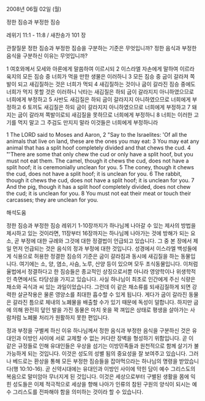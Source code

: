 2008년 06월 02일 (월)

정한 짐승과 부정한 짐승



레위기 11:1 - 11:8 / 새찬송가 101 장


관찰질문
정한 짐승과 부정한 짐승을 구분하는 기준은 무엇입니까? 
정한 음식과 부정한 음식을 구분하신 이유는 무엇입니까?  

1 여호와께서 모세와 아론에게 말씀하여 이르시되 2 이스라엘 자손에게 말하여 이르라 육지의 모든 짐승 중 너희가 먹을 만한 생물은 이러하니 3 모든 짐승 중 굽이 갈라져 쪽발이 되고 새김질하는 것은 너희가 먹되 4 새김질하는 것이나 굽이 갈라진 짐승 중에도 너희가 먹지 못할 것은 이러하니 낙타는 새김질은 하되 굽이 갈라지지 아니하였으므로 너희에게 부정하고 5 사반도 새김질은 하되 굽이 갈라지지 아니하였으므로 너희에게 부정하고 6 토끼도 새김질은 하되 굽이 갈라지지 아니하였으므로 너희에게 부정하고 7 돼지는 굽이 갈라져 쪽발이로되 새김질을 못하므로 너희에게 부정하니 8 너희는 이러한 고기를 먹지 말고 그 주검도 만지지 말라 이것들은 너희에게 부정하니라  

1 The LORD said to Moses and Aaron, 2 "Say to the Israelites: 'Of all the animals that live on land, these are the ones you may eat: 3 You may eat any animal that has a split hoof completely divided and that chews the cud. 4 "'There are some that only chew the cud or only have a split hoof, but you must not eat them. The camel, though it chews the cud, does not have a split hoof; it is ceremonially unclean for you. 5 The coney, though it chews the cud, does not have a split hoof; it is unclean for you. 6 The rabbit, though it chews the cud, does not have a split hoof; it is unclean for you. 7 And the pig, though it has a split hoof completely divided, does not chew the cud; it is unclean for you. 8 You must not eat their meat or touch their carcasses; they are unclean for you.

해석도움





정한 짐승과 부정한 짐승  레위기 1-10장까지가 하나님께 나아갈 수 있는 제사의 방법을 제시하고 있는 것이라면, 11장부터 16장까지는 하나님께 나아가는 것에 방해가 되는 요소, 곧 부정에 대한 규례와 그것에 대한 정결법이 언급되고 있습니다. 그 중 본 장에서 제일 먼저 언급되는 것은 음식의 정과 부정에 대한 것입니다. 성경에서 이스라엘 백성들에게 식용으로 허용한 정결한 짐승의 기준은 굽이 갈라짐과 동시에 새김질을 하는 동물입니다. 여기에는 소, 양, 염소, 사슴, 노루, 산양 등이 있으며 모두 초식동물입니다. 이처럼 율법에서 정결하다고 한 짐승들은 종교적인 상징으로서뿐 아니라 영양학이나 위생학적인 측면에서도 타당성을 가지고 있습니다. 사실 하나님이 최초로 인간에게 주신 식량은 채소와 곡식과 씨 있는 과일이었습니다. 그런데 이 같은 채소류를 되새김질하게 되면 강력한 살균작용은 물론 영양소를 최대한 흡수할 수 있게 됩니다. 게다가 굽이 갈라진 동물은 갈라진 틈으로 체내의 노폐물을 배출할 수가 있기 때문에 독성이 덜합니다. 하지만 굽에 의해 완전히 덮인 발을 가진 동물은 마치 옷을 꽉 껴입은 상태로 평생을 살아가는 사람처럼 노폐물 처리가 원활하지 못한 편입니다.      

정과 부정을 구별케 하신 이유  하나님께서 정한 음식과 부정한 음식을 구분하신 것은 유대인과 이방인 사이에 서로 교제할 수 없는 커다란 장벽을 형성하기 위함입니다. 곧 이 같은 규정들로 인해 유대인들은 우상을 섬기는 이방민족들과 원천적으로 함께 살기가 불가능하게 되는 것입니다. 이것은 성도의 성별 됨의 중요성을 잘 보여주고 있습니다. 그러나 베드로는 환상을 통해 모든 부정한 짐승들을 잡아먹으라는 하나님의 명령을 받았습니다(행 10:10-16). 곧 신약시대에는 유대인과 이방인 사이에 막힌 담이 예수 그리스도의 복음으로 말미암아 무너지게 된 것입니다. 이것은 세상으로부터 구별된 생활을 몸에 익힌 성도들은 이제 적극적으로 세상을 향해 나아가 인류의 참된 구원의 양식이 되시는 예수 그리스도를 전파해야 함을 의미하는 것이라 할 수 있습니다.